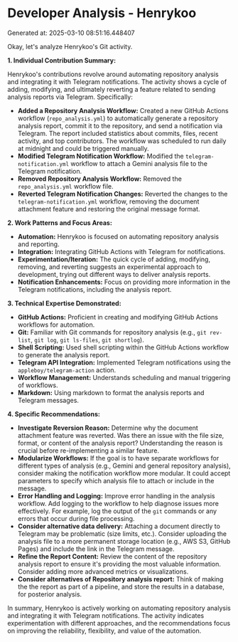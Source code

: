 # Developer Analysis - Henrykoo
Generated at: 2025-03-10 08:51:16.448407

Okay, let's analyze Henrykoo's Git activity.

**1. Individual Contribution Summary:**

Henrykoo's contributions revolve around automating repository analysis and integrating it with Telegram notifications. The activity shows a cycle of adding, modifying, and ultimately reverting a feature related to sending analysis reports via Telegram. Specifically:

*   **Added a Repository Analysis Workflow:** Created a new GitHub Actions workflow (`repo_analysis.yml`) to automatically generate a repository analysis report, commit it to the repository, and send a notification via Telegram. The report included statistics about commits, files, recent activity, and top contributors. The workflow was scheduled to run daily at midnight and could be triggered manually.
*   **Modified Telegram Notification Workflow:** Modified the `telegram-notification.yml` workflow to attach a Gemini analysis file to the Telegram notification.
*   **Removed Repository Analysis Workflow:** Removed the `repo_analysis.yml` workflow file.
*   **Reverted Telegram Notification Changes:** Reverted the changes to the `telegram-notification.yml` workflow, removing the document attachment feature and restoring the original message format.

**2. Work Patterns and Focus Areas:**

*   **Automation:** Henrykoo is focused on automating repository analysis and reporting.
*   **Integration:** Integrating GitHub Actions with Telegram for notifications.
*   **Experimentation/Iteration:** The quick cycle of adding, modifying, removing, and reverting suggests an experimental approach to development, trying out different ways to deliver analysis reports.
*   **Notification Enhancements:** Focus on providing more information in the Telegram notifications, including the analysis report.

**3. Technical Expertise Demonstrated:**

*   **GitHub Actions:** Proficient in creating and modifying GitHub Actions workflows for automation.
*   **Git:** Familiar with Git commands for repository analysis (e.g., `git rev-list`, `git log`, `git ls-files`, `git shortlog`).
*   **Shell Scripting:** Used shell scripting within the GitHub Actions workflow to generate the analysis report.
*   **Telegram API Integration:** Implemented Telegram notifications using the `appleboy/telegram-action` action.
*   **Workflow Management:** Understands scheduling and manual triggering of workflows.
*   **Markdown:** Using markdown to format the analysis reports and Telegram messages.

**4. Specific Recommendations:**

*   **Investigate Reversion Reason:** Determine why the document attachment feature was reverted.  Was there an issue with the file size, format, or content of the analysis report?  Understanding the reason is crucial before re-implementing a similar feature.
*   **Modularize Workflows:**  If the goal is to have separate workflows for different types of analysis (e.g., Gemini and general repository analysis), consider making the notification workflow more modular.  It could accept parameters to specify which analysis file to attach or include in the message.
*   **Error Handling and Logging:** Improve error handling in the analysis workflow.  Add logging to the workflow to help diagnose issues more effectively. For example, log the output of the `git` commands or any errors that occur during file processing.
*   **Consider alternative data delivery:** Attaching a document directly to Telegram may be problematic (size limits, etc.). Consider uploading the analysis file to a more permanent storage location (e.g., AWS S3, GitHub Pages) and include the link in the Telegram message.
*   **Refine the Report Content:** Review the content of the repository analysis report to ensure it's providing the most valuable information.  Consider adding more advanced metrics or visualizations.
*   **Consider alternatives of Repository analysis report:** Think of making the the report as part of a pipeline, and store the results in a database, for posterior analysis.

In summary, Henrykoo is actively working on automating repository analysis and integrating it with Telegram notifications. The activity indicates experimentation with different approaches, and the recommendations focus on improving the reliability, flexibility, and value of the automation.
